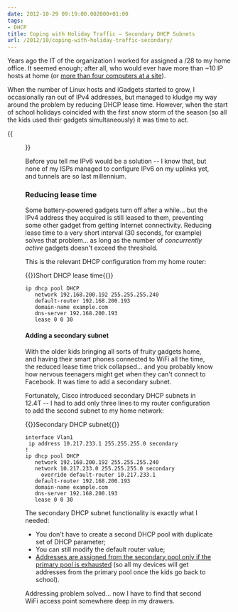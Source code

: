 ```yaml
---
date: 2012-10-29 09:19:00.002000+01:00
tags:
- DHCP
title: Coping with Holiday Traffic – Secondary DHCP Subnets
url: /2012/10/coping-with-holiday-traffic-secondary/
---
```

Years ago the IT of the organization I worked for assigned a /28 to my home office. It seemed enough; after all, who would ever have more than \~10 IP hosts at home (or [more than four computers at a site](https://video.arnes.si/portal/asset.zul?id=K1ETXpmORoMQkDeokYR8ZtNu)).

When the number of Linux hosts and iGadgets started to grow, I occasionally ran out of IPv4 addresses, but managed to kludge my way around the problem by reducing DHCP lease time. However, when the start of school holidays coincided with the first snow storm of the season (so all the kids used their gadgets simultaneously) it was time to act.
<!--more-->
{{<figure src="/2012/10/s1600-Slika0133.jpg" caption="This is what \~20 cm (8 inches) of snow look like">}}

Before you tell me IPv6 would be a solution -- I know that, but none of my ISPs managed to configure IPv6 on my uplinks yet, and tunnels are so last millennium.

### Reducing lease time

Some battery-powered gadgets turn off after a while... but the IPv4 address they acquired is still leased to them, preventing some other gadget from getting Internet connectivity. Reducing lease time to a very short interval (30 seconds, for example) solves that problem... as long as the number of *concurrently active* gadgets doesn't exceed the threshold.

This is the relevant DHCP configuration from my home router:

{{<cc>}}Short DHCP lease time{{</cc>}}
``` {.code}
ip dhcp pool DHCP
   network 192.168.200.192 255.255.255.240
   default-router 192.168.200.193
   domain-name example.com
   dns-server 192.168.200.193
   lease 0 0 30
```

#### Adding a secondary subnet

With the older kids bringing all sorts of fruity gadgets home, and having their smart phones connected to WiFi all the time, the reduced lease time trick collapsed... and you probably know how nervous teenagers might get when they can't connect to Facebook. It was time to add a secondary subnet.

Fortunately, Cisco introduced secondary DHCP subnets in 12.4T -- I had to add only three lines to my router configuration to add the second subnet to my home network:

{{<cc>}}Secondary DHCP subnet{{</cc>}}
``` {.code}
interface Vlan1
 ip address 10.217.233.1 255.255.255.0 secondary
!
ip dhcp pool DHCP
   network 192.168.200.192 255.255.255.240
   network 10.217.233.0 255.255.255.0 secondary
     override default-router 10.217.233.1
   default-router 192.168.200.193
   domain-name example.com
   dns-server 192.168.200.193
   lease 0 0 30
```

The secondary DHCP subnet functionality is exactly what I needed:

-   You don't have to create a second DHCP pool with duplicate set of DHCP parameter;
-   You can still modify the default router value;
-   [Addresses are assigned from the secondary pool only if the primary pool is exhausted](http://www.cisco.com/en/US/docs/ios/12_4t/ip_addr/configuration/guide/htdhcpsv.html#wp1151571) (so all my devices will get addresses from the primary pool once the kids go back to school).

Addressing problem solved... now I have to find that second WiFi access point somewhere deep in my drawers.
